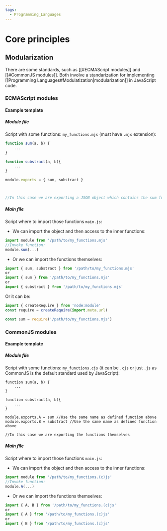 ```yaml
---
tags:
  - Programming_Languages
---
```

# Core principles
## Modularization
There are some standards, such as [[#ECMAScript modules]] and [[#CommonJS modules]]. Both involve a standarization for implementing [[Programming Languages#Modulatization|modularization]] in JavaScript code.
### ECMAScript modules
#### Example template
##### Module file
Script with some functions: `my_functions.mjs` (must have `.mjs` extension):

```my_functions.mjs
function sum(a, b) {
	...
}

function substract(a, b){
	...
}

module.exports = { sum, substract }



//In this case we are exporting a JSON object which contains the sum function
```
##### Main file
Script where to import those functions `main.js`:
- We can import the object and then access to the inner functions:
```main.js
import module from '/path/to/my_functions.mjs'
//Invoke function:
module.sum(...)
```
- Or we can import the functions themselves:
```main.js
import { sum, substract } from '/path/to/my_functions.mjs'
or
import { sum } from '/path/to/my_functions.mjs'
or
import { substract } from '/path/to/my_functions.mjs'
```

Or it can be:
```main.js
import { createRequire } from 'node:module'
const require = createRequire(import.meta.url)

const sum = require('/path/to/my_functions.mjs')
```
### CommonJS modules
#### Example template
##### Module file
Script with some functions: `my_functions.cjs` (it can be `.cjs` or just `.js` as CommonJS is the default standard used by JavaScript):
```my_functions.(c)js
function sum(a, b) {
	...
}

function substract(a, b){
	...
}

module.exports.A = sum //Use the same name as defined function above
module.exports.B = substract //Use the same name as defined function above

//In this case we are exporting the functions themselves
```

##### Main file
Script where to import those functions `main.js`:
- We can import the object and then access to the inner functions:
```main.js
import module from '/path/to/my_functions.(c)js'
//Invoke function:
module.A(...)
```
- Or we can import the functions themselves:
```main.js
import { A, B } from '/path/to/my_functions.(c)js'
or
import { A } from '/path/to/my_functions.(c)js'
or
import { B } from '/path/to/my_functions.(c)js'
```